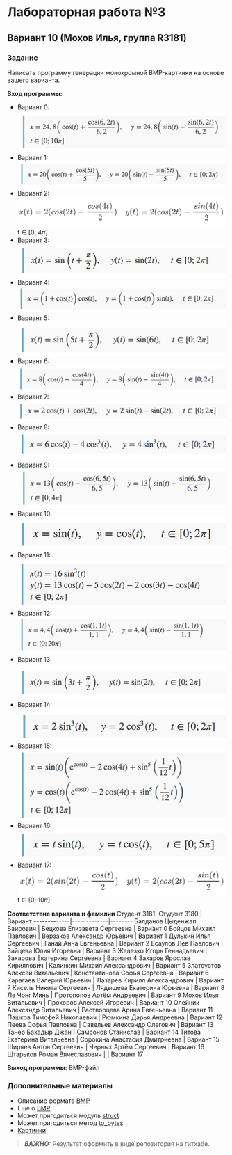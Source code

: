 # Лабораторная работа  №3

## Вариант 10 (Мохов Илья, группа R3181)

### Задание
Написать программу генерации монохромной BMP-картинки на основе вашего варианта.

**Вход программы:**
* Вариант 0: ![task0](./tasks/task0.png)
* Вариант 1: ![task1](./tasks/task1.png)
* Вариант 2: ![task2](./tasks/task2.png) t ∈ \[0; 4𝜋\]
* Вариант 3: ![task3](./tasks/task3.png)
* Вариант 4: ![task4](./tasks/task4.png)
* Вариант 5: ![task5](./tasks/task5.png)
* Вариант 6: ![task6](./tasks/task6.png)
* Вариант 7: ![task7](./tasks/task7.png)
* Вариант 8: ![task8](./tasks/task8.png)
* Вариант 9: ![task9](./tasks/task9.png)
* Вариант 10: ![task10](./tasks/task10.png)
* Вариант 11: ![task11](./tasks/task11.png)
* Вариант 12: ![task12](./tasks/task12.png)
* Вариант 13: ![task13](./tasks/task13.png)
* Вариант 14: ![task11](./tasks/task14.png)
* Вариант 15: ![task11](./tasks/task15.png)
* Вариант 16: ![task16](./tasks/task16.png)
* Вариант 17: ![task17](./tasks/task17.png) t ∈ \[0; 10𝜋\]

**Соответствие варианта и фамилии**
Студент 3181| Студент 3180 |Вариант
-------------|-------------|--------
Балданов Цыденжап Баирович	|	Бецкова Елизавета Сергеевна	|	Вариант 0
Бойцов Михаил Павлович	|	Верзаков Александр Юрьевич	|	Вариант 1
Дулькин Илья Сергеевич	|	Ганай Анна Евгеньевна	|	Вариант 2
Есаулов Лев Павлович	|	Зайцева Юлия Игоревна	|	Вариант 3
Железко Игорь Геннадьевич	|	Захарова Екатерина Сергеевна	|	Вариант 4
Захаров Ярослав Кириллович	|	Калинкин Михаил Александрович	|	Вариант 5
Златоустов Алексей Витальевич	|	Константинова Софья Сергеевна	|	Вариант 6
Карагаев Валерий Юрьевич	|	Лазарев Кирилл Александрович	|	Вариант 7
Кисель Никита Сергеевич	|	Лядышева Екатерина Юрьевна	|	Вариант 8
Ле Чонг Минь	|	Протопопов Артём Андреевич	|	Вариант 9
Мохов Илья Витальевич	|	Прохоров Алексей Игоревич	|	Вариант 10
Олейник Александр Витальевич	|	Растворцева Арина Евгеньевна	|	Вариант 11
Пашков Тимофей Николаевич	|	Рюмкина Дарья Андреевна	|	Вариант 12
Пеева Софья Павловна	|	Савельев Александр Олегович	|	Вариант 13
Танер Бахадыр Джан	|	Самсонов Станислав	|	Вариант 14
Титова Екатерина Витальевна	|	Сорокина Анастасия Дмитриевна	|	Вариант 15
Ширяев Антон Сергеевич	|	Черных Артём Сергеевич	|	Вариант 16
Штарьков Роман Вячеславович	|		|	Вариант 17

**Выход программы:**
BMP-файл

### Дополнительные материалы
* Описание формата [BMP](https://ru.wikipedia.org/wiki/BMP)
* Еще о [BMP](https://medium.com/sysf/bits-to-bitmaps-a-simple-walkthrough-of-bmp-image-format-765dc6857393)
* Может пригодиться модуль [struct](https://docs.python.org/3/library/struct.html)
* Может пригодиться метод [to_bytes](https://docs.python.org/3.2/library/stdtypes.html#int.to_bytes)
* [Картинки](http://grafikus.ru/examples/parametric-functions-2d) 

> **_ВАЖНО:_**
Результат оформить в виде репозитория на гитхабе.
